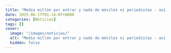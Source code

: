 ```yaml
---
title: "Medio millón por entrar y nada de móviles ni periodistas - así es el nuevo club secreto del primogénito de Donald Trump"
date: 2025-06-17T01:14:07+0000
categories: [Noticias]
tags: []
cover:
  image: "/images/noticias/"
  alt: "Medio millón por entrar y nada de móviles ni periodistas - así es el nuevo club secreto del primogénito de Donald Trump"
  hidden: false
---
```



